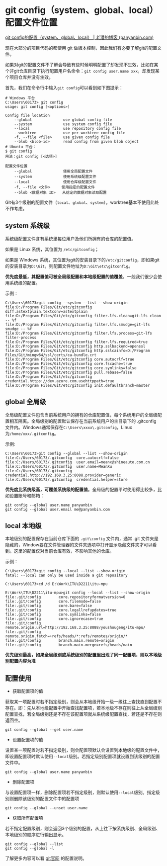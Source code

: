 # git config（system、global、local）配置文件位置

[git config的配置（system、global、local） | 老潘的博客 (panyanbin.com)](https://www.panyanbin.com/article/ff4e1f85.html)



现在大部分的项目代码的都使用 git 做版本控制，因此我们有必要了解git的配置文件。

如果对git的配置文件不了解会导致有些时候明明配置了却发现不生效，比如在某个非git仓库目录下执行配置用户名命令：`git config user.name xxx`，却发现某个项目仓库并没有生效。

首先，我们在命令行中输入`git config`可以看到如下图提示：

``` shell
# Windows 平台
C:\Users\60173> git config
usage: git config [<options>]

Config file location
    --global              use global config file
    --system              use system config file
    --local               use repository config file
    --worktree            use per-worktree config file
    -f, --file <file>     use given config file
    --blob <blob-id>      read config from given blob object
# Ubuntu 平台：
$ git config
用法：git config [<选项>]

配置文件位置
    --global              使用全局配置文件
    --system              使用系统级配置文件
    --local               使用仓库级配置文件
    -f, --file <文件>     使用指定的配置文件
    --blob <数据对象 ID>   从给定的数据对象读取配置
```

Git有3个级别的配置文件（`local`、`global`、`system`），worktree基本不使用此处不作考虑。



## system 系统级

系统级配置文件含有系统里每位用户及他们所拥有的仓库的配置值。

如果是 Linux 系统，其位置为 `/etc/gitconfig`；

如果是 Windows 系统，其位置为git的安装目录下的`/etc/gitconfig`，即如果git的安装目录为`D:\Git`，则配置文件地址为`D:\Git\etc\gitconfig`。

**优先度最低，其配置值可被全局级配置和本地级配置的值覆盖**。一般我们很少会使用系统级的配置。

示例：

``` shell
C:\Users\60173>git config --system --list --show-origin
file:D:/Program Files/Git/etc/gitconfig diff.astextplain.textconv=astextplain
file:D:/Program Files/Git/etc/gitconfig filter.lfs.clean=git-lfs clean -- %f
file:D:/Program Files/Git/etc/gitconfig filter.lfs.smudge=git-lfs smudge -- %f
file:D:/Program Files/Git/etc/gitconfig filter.lfs.process=git-lfs filter-process
file:D:/Program Files/Git/etc/gitconfig filter.lfs.required=true
file:D:/Program Files/Git/etc/gitconfig http.sslbackend=openssl
file:D:/Program Files/Git/etc/gitconfig http.sslcainfo=D:/Program Files/Git/mingw64/ssl/certs/ca-bundle.crt
file:D:/Program Files/Git/etc/gitconfig core.autocrlf=true
file:D:/Program Files/Git/etc/gitconfig core.fscache=true
file:D:/Program Files/Git/etc/gitconfig core.symlinks=false
file:D:/Program Files/Git/etc/gitconfig pull.rebase=false
file:D:/Program Files/Git/etc/gitconfig credential.https://dev.azure.com.usehttppath=true
file:D:/Program Files/Git/etc/gitconfig init.defaultbranch=master
```



## global 全局级

全局级配置文件包含当前系统用户的拥有的仓库配置值，每个系统用户的全局级配置相互隔离。全局级别的配置默认保存在当前系统用户的主目录下的 .gitconfig 文件内。Windows通常保存在`C:\Users\xxxx\.gitconfig`，Linux为`/home/xxx/.gitconfig`。

示例:

``` shell
C:\Users\60173>git config --global --list --show-origin
file:C:/Users/60173/.gitconfig  core.autocrlf=false
file:C:/Users/60173/.gitconfig  user.email=meanx@shineauto.com.cn
file:C:/Users/60173/.gitconfig  user.name=MeanXu
file:C:/Users/60173/.gitconfig  credential.http://192.168.3.25:8088.provider=generic
file:C:/Users/60173/.gitconfig  credential.helper=store
```

**优先度比系统级高，可覆盖系统级的配置值**。全局级的配置平时使用得比较多，比如设置账号和邮箱：

```
git config --global user.name panyanbin
git config --global user.email me@panyanbin.com
```



## local 本地级

本地级别的配置保存在当前仓库下面的 `.git\config` 文件内，通常 .git 文件夹是隐藏的，Window要在文件管理器的文件夹选项中打开显示隐藏文件夹才可以看到。这里的配置仅对当前仓库有效，不影响其他的仓库。

示例：

``` shell
C:\Users\60173>git config --local --list --show-origin
fatal: --local can only be used inside a git repository

C:\Users\60173>cd /d E:\Work\ITU\D2211\itu-mpu

E:\Work\ITU\D2211\itu-mpu>git config --local --list --show-origin
file:.git/config        core.repositoryformatversion=0
file:.git/config        core.filemode=false
file:.git/config        core.bare=false
file:.git/config        core.logallrefupdates=true
file:.git/config        core.symlinks=false
file:.git/config        core.ignorecase=true
file:.git/config        remote.origin.url=http://192.168.3.25:8088/youshougeng/itu-mpu/
file:.git/config        remote.origin.fetch=+refs/heads/*:refs/remotes/origin/*
file:.git/config        branch.main.remote=origin
file:.git/config        branch.main.merge=refs/heads/main
```

**优先级别最高，如果全局级别或系统级别的配置里出现了同一配置项，则以本地级别配置内容为准**



## 配置使用

- 获取配置项的值

获取某一项配置时若不指定级别，则会从本地级开始一级一级往上查找直到配置不存在。即：先从本地级配置中开始查找配置项，若本地级不存在则往上从全局级别配置查找，若全局级别还是不存在该配置项就从系统级配置查找，若还是不存在则返回空。

```
git config --global --get user.name
```

- 设置配置项的值

设置某一项配置时若不指定级别，则会配置项默认会设置到本地级的配置文件中，即设置配置项时默认使用`--local`级别。若指定级别配置项就设置到该级别的配置文件中。

```
git config --global user.name panyanbin
```

- 删除配置项

与设置配置项一样，删除配置项若不指定级别，则默认使用`--local`级别。指定级别则删除该级别的配置文件中的配置项

```
git config --global --unset user.name
```

- 获取所有配置项

若不指定配置级别，则会返回3个级别的配置，从上往下按系统级别、全局级别、本地级别的顺序进行输出显示。

```
git config --global --list
git config --global -l
```

了解更多内容可以看 [git官网](https://git-scm.com/book/zh/v2/自定义-Git-配置-Git) 的配置说明。

